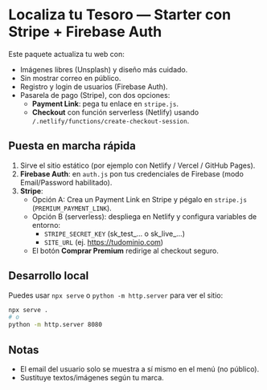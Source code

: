 # Localiza tu Tesoro — Starter con Stripe + Firebase Auth

Este paquete actualiza tu web con:
- Imágenes libres (Unsplash) y diseño más cuidado.
- Sin mostrar correo en público.
- Registro y login de usuarios (Firebase Auth).
- Pasarela de pago (Stripe), con dos opciones:
  - **Payment Link**: pega tu enlace en `stripe.js`.
  - **Checkout** con función serverless (Netlify) usando `/.netlify/functions/create-checkout-session`.

## Puesta en marcha rápida

1) Sirve el sitio estático (por ejemplo con Netlify / Vercel / GitHub Pages).  
2) **Firebase Auth**: en `auth.js` pon tus credenciales de Firebase (modo Email/Password habilitado).  
3) **Stripe**:
   - Opción A: Crea un Payment Link en Stripe y pégalo en `stripe.js` (`PREMIUM_PAYMENT_LINK`).
   - Opción B (serverless): despliega en Netlify y configura variables de entorno:
     - `STRIPE_SECRET_KEY` (sk_test_... o sk_live_...)
     - `SITE_URL` (ej. https://tudominio.com)
   - El botón **Comprar Premium** redirige al checkout seguro.

## Desarrollo local
Puedes usar `npx serve` o `python -m http.server` para ver el sitio:
```bash
npx serve .
# o
python -m http.server 8080
```

## Notas
- El email del usuario solo se muestra a sí mismo en el menú (no público).
- Sustituye textos/imágenes según tu marca.
